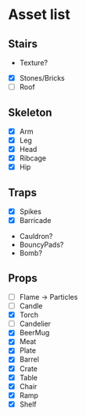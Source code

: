 # Asset list

## Stairs

- Texture?
- [x] Stones/Bricks
- [ ] Roof

## Skeleton

- [x] Arm
- [x] Leg
- [x] Head
- [x] Ribcage
- [x] Hip

## Traps

- [x] Spikes
- [x] Barricade
- Cauldron?
- BouncyPads?
- Bomb?

## Props

- [ ] Flame -> Particles
- [ ] Candle
- [x] Torch
- [ ] Candelier
- [x] BeerMug
- [x] Meat
- [x] Plate
- [x] Barrel
- [x] Crate
- [x] Table
- [x] Chair
- [x] Ramp
- [x] Shelf
